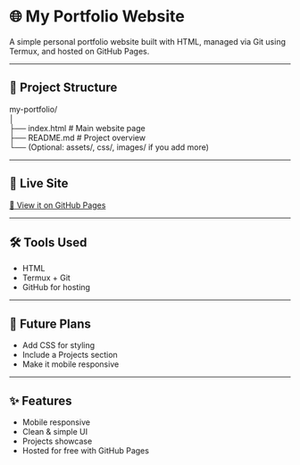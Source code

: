 # 🌐 My Portfolio Website

A simple personal portfolio website built with HTML, managed via Git using Termux, and hosted on GitHub Pages.

---

## 📁 Project Structure

my-portfolio/  
│  
├── index.html        # Main website page  
├── README.md         # Project overview  
└── (Optional: assets/, css/, images/ if you add more)

---

## 🔗 Live Site
[🔗 View it on GitHub Pages](https://kmedya-dev.github.io/my-portfolio)

---

## 🛠️ Tools Used

- HTML  
- Termux + Git  
- GitHub for hosting

---

## 📌 Future Plans

- Add CSS for styling  
- Include a Projects section  
- Make it mobile responsive

---

## ✨ Features
- Mobile responsive  
- Clean & simple UI  
- Projects showcase  
- Hosted for free with GitHub Pages
